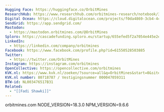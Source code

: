 ```yaml
---
Hugging Face: https://huggingface.co/OrbitMines
ResearchHub: https://www.researchhub.com/orbitmines-research/notebook/3533
Digital Ocean: https://cloud.digitalocean.com/projects/f0da4869-3cb4-4c2e-bdef-003cfad2b3c2/resources?i=0e0659
SendGrid: https://app.sendgrid.com/
Mastodon:
  - https://mastodon.orbitmines.com/@OrbitMines
Sploro: https://cascadefunding.sploro.eu/startup/655efed5f2a7054e445e2e82
LinkedIn:
  - https://linkedin.com/company/orbitmines
Facebook: https://www.facebook.com/profile.php?id=61550528503885
Twitter:
  - https://twitter.com/OrbitMines
Instagram: https://instagram.com/orbitmines
OpenCollective: https://opencollective.com/orbitmines
KVK.nl: https://www.kvk.nl/zoeken/?source=all&q=OrbitMines&start=0&site=kvk2014
KVK.nl number: 80718787 / Vestigingsnummer 000047059311
BTW-id: NL003476517B31
Related:
  - "[[Fadi Shawki]]"
---
```



orbitmines.com
NODE_VERSION=18.3.0
NPM_VERSION=9.6.6
